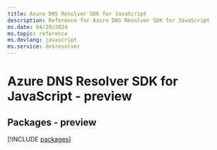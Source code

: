 ```yaml
---
title: Azure DNS Resolver SDK for JavaScript
description: Reference for Azure DNS Resolver SDK for JavaScript
ms.date: 04/29/2024
ms.topic: reference
ms.devlang: javascript
ms.service: dnsresolver
---
```

# Azure DNS Resolver SDK for JavaScript - preview
## Packages - preview
[!INCLUDE [packages](dns-resolver-index.md)]